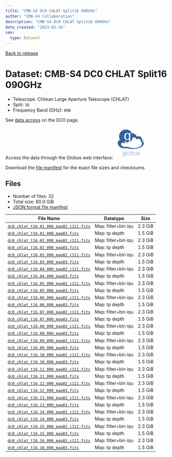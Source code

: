 ```yaml
---
title: "CMB-S4 DC0 CHLAT Split16 090GHz"
author: "CMB-S4 Collaboration"
description: "CMB-S4 DC0 CHLAT Split16 090GHz"
date_created: "2023-03-16"
seo:
  type: Dataset
---
```


[Back to release](./dc0.html#datasets)

# Dataset: CMB-S4 DC0 CHLAT Split16 090GHz

- Telescope: Chilean Large Aperture Telescope (CHLAT) 
- Split: `16`
- Frequency Band (GHz): `090`

See [data access](./dc0.html#data-access) on the DC0 page.

Access the data through the Globus web interface: [![Download via Globus](images/globus-logo.png)](https://app.globus.org/file-manager?origin_id=38f01147-f09e-483d-a552-3866669a846d&origin_path=%2Fdatareleases%2Fdc0%2Fmission%2Fchlat%2Fsplit16%2F090%2F)

Download the [file manifest](https://g-456d30.0ed28.75bc.data.globus.org/datareleases/dc0/mission/chlat/split16/090/manifest.json) for the exact file sizes and checksums.

## Files

- Number of files: 32
- Total size: 60.0 GiB
- [JSON format file manifest](https://g-456d30.0ed28.75bc.data.globus.org/datareleases/dc0/mission/chlat/split16/090/manifest.json)

|                                                                               File Name                                                                               |      Datatype       |  Size   |
| --------------------------------------------------------------------------------------------------------------------------------------------------------------------- | ------------------- | ------- |
| [`dc0_chlat_t16.01_090_map02_c111.fits`](https://g-456d30.0ed28.75bc.data.globus.org/datareleases/dc0/mission/chlat/split16/090/dc0_chlat_t16.01_090_map02_c111.fits) | Map: filter+bin iqu | 2.3 GiB |
| [`dc0_chlat_t16.01_090_map03.fits`](https://g-456d30.0ed28.75bc.data.globus.org/datareleases/dc0/mission/chlat/split16/090/dc0_chlat_t16.01_090_map03.fits)           | Map: tp depth       | 1.5 GiB |
| [`dc0_chlat_t16.02_090_map02_c111.fits`](https://g-456d30.0ed28.75bc.data.globus.org/datareleases/dc0/mission/chlat/split16/090/dc0_chlat_t16.02_090_map02_c111.fits) | Map: filter+bin iqu | 2.3 GiB |
| [`dc0_chlat_t16.02_090_map03.fits`](https://g-456d30.0ed28.75bc.data.globus.org/datareleases/dc0/mission/chlat/split16/090/dc0_chlat_t16.02_090_map03.fits)           | Map: tp depth       | 1.5 GiB |
| [`dc0_chlat_t16.03_090_map02_c111.fits`](https://g-456d30.0ed28.75bc.data.globus.org/datareleases/dc0/mission/chlat/split16/090/dc0_chlat_t16.03_090_map02_c111.fits) | Map: filter+bin iqu | 2.3 GiB |
| [`dc0_chlat_t16.03_090_map03.fits`](https://g-456d30.0ed28.75bc.data.globus.org/datareleases/dc0/mission/chlat/split16/090/dc0_chlat_t16.03_090_map03.fits)           | Map: tp depth       | 1.5 GiB |
| [`dc0_chlat_t16.04_090_map02_c111.fits`](https://g-456d30.0ed28.75bc.data.globus.org/datareleases/dc0/mission/chlat/split16/090/dc0_chlat_t16.04_090_map02_c111.fits) | Map: filter+bin iqu | 2.3 GiB |
| [`dc0_chlat_t16.04_090_map03.fits`](https://g-456d30.0ed28.75bc.data.globus.org/datareleases/dc0/mission/chlat/split16/090/dc0_chlat_t16.04_090_map03.fits)           | Map: tp depth       | 1.5 GiB |
| [`dc0_chlat_t16.05_090_map02_c111.fits`](https://g-456d30.0ed28.75bc.data.globus.org/datareleases/dc0/mission/chlat/split16/090/dc0_chlat_t16.05_090_map02_c111.fits) | Map: filter+bin iqu | 2.3 GiB |
| [`dc0_chlat_t16.05_090_map03.fits`](https://g-456d30.0ed28.75bc.data.globus.org/datareleases/dc0/mission/chlat/split16/090/dc0_chlat_t16.05_090_map03.fits)           | Map: tp depth       | 1.5 GiB |
| [`dc0_chlat_t16.06_090_map02_c111.fits`](https://g-456d30.0ed28.75bc.data.globus.org/datareleases/dc0/mission/chlat/split16/090/dc0_chlat_t16.06_090_map02_c111.fits) | Map: filter+bin iqu | 2.3 GiB |
| [`dc0_chlat_t16.06_090_map03.fits`](https://g-456d30.0ed28.75bc.data.globus.org/datareleases/dc0/mission/chlat/split16/090/dc0_chlat_t16.06_090_map03.fits)           | Map: tp depth       | 1.5 GiB |
| [`dc0_chlat_t16.07_090_map02_c111.fits`](https://g-456d30.0ed28.75bc.data.globus.org/datareleases/dc0/mission/chlat/split16/090/dc0_chlat_t16.07_090_map02_c111.fits) | Map: filter+bin iqu | 2.3 GiB |
| [`dc0_chlat_t16.07_090_map03.fits`](https://g-456d30.0ed28.75bc.data.globus.org/datareleases/dc0/mission/chlat/split16/090/dc0_chlat_t16.07_090_map03.fits)           | Map: tp depth       | 1.5 GiB |
| [`dc0_chlat_t16.08_090_map02_c111.fits`](https://g-456d30.0ed28.75bc.data.globus.org/datareleases/dc0/mission/chlat/split16/090/dc0_chlat_t16.08_090_map02_c111.fits) | Map: filter+bin iqu | 2.3 GiB |
| [`dc0_chlat_t16.08_090_map03.fits`](https://g-456d30.0ed28.75bc.data.globus.org/datareleases/dc0/mission/chlat/split16/090/dc0_chlat_t16.08_090_map03.fits)           | Map: tp depth       | 1.5 GiB |
| [`dc0_chlat_t16.09_090_map02_c111.fits`](https://g-456d30.0ed28.75bc.data.globus.org/datareleases/dc0/mission/chlat/split16/090/dc0_chlat_t16.09_090_map02_c111.fits) | Map: filter+bin iqu | 2.3 GiB |
| [`dc0_chlat_t16.09_090_map03.fits`](https://g-456d30.0ed28.75bc.data.globus.org/datareleases/dc0/mission/chlat/split16/090/dc0_chlat_t16.09_090_map03.fits)           | Map: tp depth       | 1.5 GiB |
| [`dc0_chlat_t16.10_090_map02_c111.fits`](https://g-456d30.0ed28.75bc.data.globus.org/datareleases/dc0/mission/chlat/split16/090/dc0_chlat_t16.10_090_map02_c111.fits) | Map: filter+bin iqu | 2.3 GiB |
| [`dc0_chlat_t16.10_090_map03.fits`](https://g-456d30.0ed28.75bc.data.globus.org/datareleases/dc0/mission/chlat/split16/090/dc0_chlat_t16.10_090_map03.fits)           | Map: tp depth       | 1.5 GiB |
| [`dc0_chlat_t16.11_090_map02_c111.fits`](https://g-456d30.0ed28.75bc.data.globus.org/datareleases/dc0/mission/chlat/split16/090/dc0_chlat_t16.11_090_map02_c111.fits) | Map: filter+bin iqu | 2.3 GiB |
| [`dc0_chlat_t16.11_090_map03.fits`](https://g-456d30.0ed28.75bc.data.globus.org/datareleases/dc0/mission/chlat/split16/090/dc0_chlat_t16.11_090_map03.fits)           | Map: tp depth       | 1.5 GiB |
| [`dc0_chlat_t16.12_090_map02_c111.fits`](https://g-456d30.0ed28.75bc.data.globus.org/datareleases/dc0/mission/chlat/split16/090/dc0_chlat_t16.12_090_map02_c111.fits) | Map: filter+bin iqu | 2.3 GiB |
| [`dc0_chlat_t16.12_090_map03.fits`](https://g-456d30.0ed28.75bc.data.globus.org/datareleases/dc0/mission/chlat/split16/090/dc0_chlat_t16.12_090_map03.fits)           | Map: tp depth       | 1.5 GiB |
| [`dc0_chlat_t16.13_090_map02_c111.fits`](https://g-456d30.0ed28.75bc.data.globus.org/datareleases/dc0/mission/chlat/split16/090/dc0_chlat_t16.13_090_map02_c111.fits) | Map: filter+bin iqu | 2.3 GiB |
| [`dc0_chlat_t16.13_090_map03.fits`](https://g-456d30.0ed28.75bc.data.globus.org/datareleases/dc0/mission/chlat/split16/090/dc0_chlat_t16.13_090_map03.fits)           | Map: tp depth       | 1.5 GiB |
| [`dc0_chlat_t16.14_090_map02_c111.fits`](https://g-456d30.0ed28.75bc.data.globus.org/datareleases/dc0/mission/chlat/split16/090/dc0_chlat_t16.14_090_map02_c111.fits) | Map: filter+bin iqu | 2.3 GiB |
| [`dc0_chlat_t16.14_090_map03.fits`](https://g-456d30.0ed28.75bc.data.globus.org/datareleases/dc0/mission/chlat/split16/090/dc0_chlat_t16.14_090_map03.fits)           | Map: tp depth       | 1.5 GiB |
| [`dc0_chlat_t16.15_090_map02_c111.fits`](https://g-456d30.0ed28.75bc.data.globus.org/datareleases/dc0/mission/chlat/split16/090/dc0_chlat_t16.15_090_map02_c111.fits) | Map: filter+bin iqu | 2.3 GiB |
| [`dc0_chlat_t16.15_090_map03.fits`](https://g-456d30.0ed28.75bc.data.globus.org/datareleases/dc0/mission/chlat/split16/090/dc0_chlat_t16.15_090_map03.fits)           | Map: tp depth       | 1.5 GiB |
| [`dc0_chlat_t16.16_090_map02_c111.fits`](https://g-456d30.0ed28.75bc.data.globus.org/datareleases/dc0/mission/chlat/split16/090/dc0_chlat_t16.16_090_map02_c111.fits) | Map: filter+bin iqu | 2.3 GiB |
| [`dc0_chlat_t16.16_090_map03.fits`](https://g-456d30.0ed28.75bc.data.globus.org/datareleases/dc0/mission/chlat/split16/090/dc0_chlat_t16.16_090_map03.fits)           | Map: tp depth       | 1.5 GiB |
